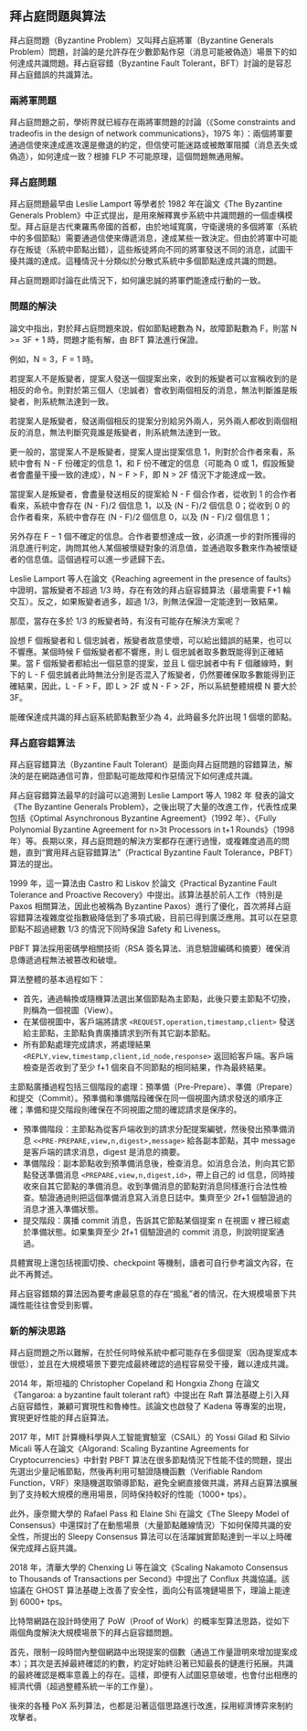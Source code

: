 ## 拜占庭問題與算法

拜占庭問題（Byzantine Problem）又叫拜占庭將軍（Byzantine Generals Problem）問題，討論的是允許存在少數節點作惡（消息可能被偽造）場景下的如何達成共識問題。拜占庭容錯（Byzantine Fault Tolerant，BFT）討論的是容忍拜占庭錯誤的共識算法。

### 兩將軍問題

拜占庭問題之前，學術界就已經存在兩將軍問題的討論（《Some constraints and tradeofis in the design of network communications》，1975 年）：兩個將軍要通過信使來達成進攻還是撤退的約定，但信使可能迷路或被敵軍阻攔（消息丟失或偽造），如何達成一致？根據 FLP 不可能原理，這個問題無通用解。

### 拜占庭問題

拜占庭問題最早由 Leslie Lamport 等學者於 1982 年在論文《The Byzantine Generals Problem》中正式提出，是用來解釋異步系統中共識問題的一個虛構模型。拜占庭是古代東羅馬帝國的首都，由於地域寬廣，守衛邊境的多個將軍（系統中的多個節點）需要通過信使來傳遞消息，達成某些一致決定。但由於將軍中可能存在叛徒（系統中節點出錯），這些叛徒將向不同的將軍發送不同的消息，試圖干擾共識的達成。這種情況十分類似於分散式系統中多個節點達成共識的問題。

拜占庭問題即討論在此情況下，如何讓忠誠的將軍們能達成行動的一致。

### 問題的解決

論文中指出，對於拜占庭問題來說，假如節點總數為 N，故障節點數為 F，則當 N >= 3F + 1 時，問題才能有解，由 BFT 算法進行保證。

例如，N = 3，F = 1 時。

若提案人不是叛變者，提案人發送一個提案出來，收到的叛變者可以宣稱收到的是相反的命令。則對於第三個人（忠誠者）會收到兩個相反的消息，無法判斷誰是叛變者，則系統無法達到一致。

若提案人是叛變者，發送兩個相反的提案分別給另外兩人，另外兩人都收到兩個相反的消息，無法判斷究竟誰是叛變者，則系統無法達到一致。

更一般的，當提案人不是叛變者，提案人提出提案信息 1，則對於合作者來看，系統中會有 N - F 份確定的信息 1，和 F 份不確定的信息（可能為 0 或 1，假設叛變者會盡量干擾一致的達成），N − F > F，即 N > 2F 情況下才能達成一致。

當提案人是叛變者，會盡量發送相反的提案給 N - F 個合作者，從收到 1 的合作者看來，系統中會存在 (N - F)/2 個信息 1，以及 (N - F)/2 個信息 0；從收到 0 的合作者看來，系統中會存在 (N - F)/2 個信息 0，以及 (N - F)/2 個信息 1；

另外存在 F − 1 個不確定的信息。合作者要想達成一致，必須進一步的對所獲得的消息進行判定，詢問其他人某個被懷疑對象的消息值，並通過取多數來作為被懷疑者的信息值。這個過程可以進一步遞歸下去。

Leslie Lamport 等人在論文《Reaching agreement in the presence of faults》中證明，當叛變者不超過 1/3 時，存在有效的拜占庭容錯算法（最壞需要 F+1 輪交互）。反之，如果叛變者過多，超過 1/3，則無法保證一定能達到一致結果。

那麼，當存在多於 1/3 的叛變者時，有沒有可能存在解決方案呢？

設想 F 個叛變者和 L 個忠誠者，叛變者故意使壞，可以給出錯誤的結果，也可以不響應。某個時候 F 個叛變者都不響應，則 L 個忠誠者取多數既能得到正確結果。當 F 個叛變者都給出一個惡意的提案，並且 L 個忠誠者中有 F 個離線時，剩下的 L - F 個忠誠者此時無法分別是否混入了叛變者，仍然要確保取多數能得到正確結果，因此，L - F > F，即 L > 2F 或 N - F > 2F，所以系統整體規模 N 要大於 3F。

能確保達成共識的拜占庭系統節點數至少為 4，此時最多允許出現 1 個壞的節點。

### 拜占庭容錯算法

拜占庭容錯算法（Byzantine Fault Tolerant）是面向拜占庭問題的容錯算法，解決的是在網路通信可靠，但節點可能故障和作惡情況下如何達成共識。

拜占庭容錯算法最早的討論可以追溯到 Leslie Lamport 等人 1982 年 發表的論文《The Byzantine Generals Problem》，之後出現了大量的改進工作，代表性成果包括《Optimal Asynchronous Byzantine Agreement》（1992 年）、《Fully Polynomial Byzantine Agreement for n>3t Processors in t+1 Rounds》（1998 年）等。長期以來，拜占庭問題的解決方案都存在運行過慢，或複雜度過高的問題，直到“實用拜占庭容錯算法”（Practical Byzantine Fault Tolerance，PBFT） 算法的提出。

1999 年，這一算法由 Castro 和 Liskov 於論文《Practical Byzantine Fault Tolerance and Proactive Recovery》中提出。該算法基於前人工作（特別是 Paxos 相關算法，因此也被稱為 Byzantine Paxos）進行了優化，首次將拜占庭容錯算法複雜度從指數級降低到了多項式級，目前已得到廣泛應用。其可以在惡意節點不超過總數 1/3 的情況下同時保證 Safety 和 Liveness。

PBFT 算法採用密碼學相關技術（RSA 簽名算法、消息驗證編碼和摘要）確保消息傳遞過程無法被篡改和破壞。

算法整體的基本過程如下：

* 首先，通過輪換或隨機算法選出某個節點為主節點，此後只要主節點不切換，則稱為一個視圖（View）。
* 在某個視圖中，客戶端將請求 `<REQUEST,operation,timestamp,client>` 發送給主節點，主節點負責廣播請求到所有其它副本節點。
* 所有節點處理完成請求，將處理結果 `<REPLY,view,timestamp,client,id_node,response>` 返回給客戶端。客戶端檢查是否收到了至少 f+1 個來自不同節點的相同結果，作為最終結果。

主節點廣播過程包括三個階段的處理：預準備（Pre-Prepare）、準備（Prepare）和提交（Commit）。預準備和準備階段確保在同一個視圖內請求發送的順序正確；準備和提交階段則確保在不同視圖之間的確認請求是保序的。

* 預準備階段：主節點為從客戶端收到的請求分配提案編號，然後發出預準備消息 `<<PRE-PREPARE,view,n,digest>,message>` 給各副本節點，其中 message 是客戶端的請求消息，digest 是消息的摘要。
* 準備階段：副本節點收到預準備消息後，檢查消息。如消息合法，則向其它節點發送準備消息 `<PREPARE,view,n,digest,id>`，帶上自己的 id 信息，同時接收來自其它節點的準備消息。收到準備消息的節點對消息同樣進行合法性檢查。驗證通過則把這個準備消息寫入消息日誌中。集齊至少 2f+1 個驗證過的消息才進入準備狀態。
* 提交階段：廣播 commit 消息，告訴其它節點某個提案 n 在視圖 v 裡已經處於準備狀態。如果集齊至少 2f+1 個驗證過的 commit 消息，則說明提案通過。

具體實現上還包括視圖切換、checkpoint 等機制，讀者可自行參考論文內容，在此不再贅述。

拜占庭容錯類的算法因為要考慮最惡意的存在“搗亂”者的情況，在大規模場景下共識性能往往會受到影響。

### 新的解決思路

拜占庭問題之所以難解，在於任何時候系統中都可能存在多個提案（因為提案成本很低），並且在大規模場景下要完成最終確認的過程容易受干擾，難以達成共識。

2014 年，斯坦福的 Christopher Copeland 和 Hongxia Zhong 在論文《Tangaroa: a byzantine fault tolerant raft》中提出在 Raft 算法基礎上引入拜占庭容錯性，兼顧可實現性和魯棒性。該論文也啟發了 Kadena 等專案的出現，實現更好性能的拜占庭算法。

2017 年，MIT 計算機科學與人工智能實驗室（CSAIL）的 Yossi Gilad 和 Silvio Micali 等人在論文《Algorand: Scaling Byzantine Agreements for Cryptocurrencies》中針對 PBFT 算法在很多節點情況下性能不佳的問題，提出先選出少量記帳節點，然後再利用可驗證隨機函數（Verifiable Random Function，VRF）來隨機選取領導節點，避免全網直接做共識，將拜占庭算法擴展到了支持較大規模的應用場景，同時保持較好的性能（1000+ tps）。

此外，康奈爾大學的 Rafael Pass 和 Elaine Shi 在論文《The Sleepy Model of Consensus》中還探討了在動態場景（大量節點離線情況）下如何保障共識的安全性，所提出的 Sleepy Consensus 算法可以在活躍誠實節點達到一半以上時確保完成拜占庭共識。

2018 年，清華大學的 Chenxing Li 等在論文《Scaling Nakamoto Consensus to Thousands of Transactions per Second》中提出了 Conflux 共識協議。該協議在 GHOST 算法基礎上改善了安全性，面向公有區塊鏈場景下，理論上能達到 6000+ tps。

比特幣網路在設計時使用了 PoW（Proof of Work）的概率型算法思路，從如下兩個角度解決大規模場景下的拜占庭容錯問題。

首先，限制一段時間內整個網路中出現提案的個數（通過工作量證明來增加提案成本）；其次是丟掉最終確認的約數，約定好始終沿著已知最長的鏈進行拓展。共識的最終確認是概率意義上的存在。這樣，即便有人試圖惡意破壞，也會付出相應的經濟代價（超過整體系統一半的工作量）。

後來的各種 PoX 系列算法，也都是沿著這個思路進行改進，採用經濟博弈來制約攻擊者。

